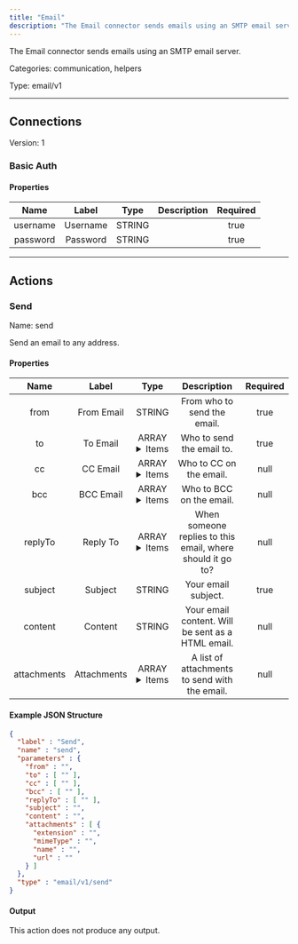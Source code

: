 ```yaml
---
title: "Email"
description: "The Email connector sends emails using an SMTP email server."
---
```


The Email connector sends emails using an SMTP email server.


Categories: communication, helpers


Type: email/v1

<hr />



## Connections

Version: 1


### Basic Auth

#### Properties

|      Name       |      Label     |     Type     |     Description     | Required |
|:---------------:|:--------------:|:------------:|:-------------------:|:--------:|
| username | Username | STRING |  | true |
| password | Password | STRING |  | true |





<hr />



## Actions


### Send
Name: send

Send an email to any address.

#### Properties

|      Name       |      Label     |     Type     |     Description     | Required |
|:---------------:|:--------------:|:------------:|:-------------------:|:--------:|
| from | From Email | STRING | From who to send the email. | true |
| to | To Email | ARRAY <details> <summary> Items </summary> [STRING] </details> | Who to send the email to. | true |
| cc | CC Email | ARRAY <details> <summary> Items </summary> [STRING] </details> | Who to CC on the email. | null |
| bcc | BCC Email | ARRAY <details> <summary> Items </summary> [STRING] </details> | Who to BCC on the email. | null |
| replyTo | Reply To | ARRAY <details> <summary> Items </summary> [STRING] </details> | When someone replies to this email, where should it go to? | null |
| subject | Subject | STRING | Your email subject. | true |
| content | Content | STRING | Your email content. Will be sent as a HTML email. | null |
| attachments | Attachments | ARRAY <details> <summary> Items </summary> [FILE_ENTRY] </details> | A list of attachments to send with the email. | null |

#### Example JSON Structure
```json
{
  "label" : "Send",
  "name" : "send",
  "parameters" : {
    "from" : "",
    "to" : [ "" ],
    "cc" : [ "" ],
    "bcc" : [ "" ],
    "replyTo" : [ "" ],
    "subject" : "",
    "content" : "",
    "attachments" : [ {
      "extension" : "",
      "mimeType" : "",
      "name" : "",
      "url" : ""
    } ]
  },
  "type" : "email/v1/send"
}
```

#### Output

This action does not produce any output.






